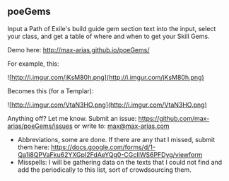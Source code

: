 poeGems
-------

Input a Path of Exile's build guide gem section text into the input, select your class, and get a table of where and when to get your Skill Gems.

Demo here: http://max-arias.github.io/poeGems/

For example, this:

![http://i.imgur.com/jKsM80h.png](http://i.imgur.com/jKsM80h.png)

Becomes this (for a Templar):

![http://i.imgur.com/VtaN3HO.png](http://i.imgur.com/VtaN3HO.png)

Anything off? Let me know. 
Submit an issue: https://github.com/max-arias/poeGems/issues or write to: max@max-arias.com

- Abbreviations, some are done. If there are any that I missed, submit them here: https://docs.google.com/forms/d/1-Qa1i8QPVaFku62YXGpI2FdAeYQg0-CGcIlWS6PFDyg/viewform
- Misspells: I will be gathering data on the texts that I could not find and add the periodically to this list, sort of crowdsourcing them.
